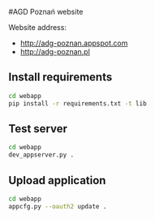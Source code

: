 #AGD Poznań website

Website address:
* http://adg-poznan.appspot.com
* http://adg-poznan.pl

## Install requirements

```bash
cd webapp
pip install -r requirements.txt -t lib
```


## Test server

```bash
cd webapp
dev_appserver.py .
```

## Upload application

```bash
cd webapp
appcfg.py --oauth2 update .
```
